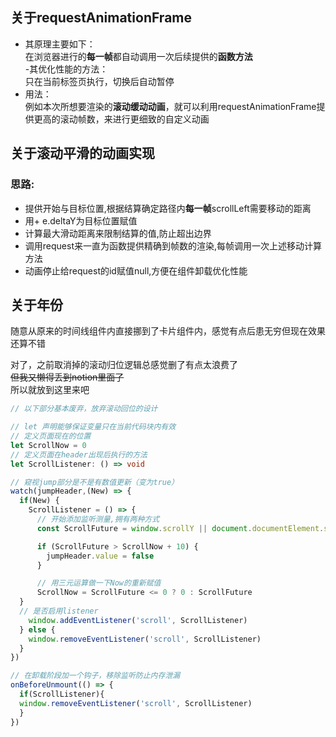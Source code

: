 

## 关于requestAnimationFrame  
- 其原理主要如下：  
在浏览器进行的**每一帧**都自动调用一次后续提供的**函数方法**  
 -其优化性能的方法：  
只在当前标签页执行，切换后自动暂停  
- 用法：  
例如本次所想要渲染的**滚动缓动动画**，就可以利用requestAnimationFrame提供更高的滚动帧数，来进行更细致的自定义动画  
  
## 关于滚动平滑的动画实现  
  
### 思路:
- 提供开始与目标位置,根据结算确定路径内**每一帧**scrollLeft需要移动的距离
- 用+ e.deltaY为目标位置赋值
- 计算最大滑动距离来限制结算的值,防止超出边界
- 调用request来一直为函数提供精确到帧数的渲染,每帧调用一次上述移动计算方法
- 动画停止给request的id赋值null,方便在组件卸载优化性能

## 关于年份
随意从原来的时间线组件内直接挪到了卡片组件内，感觉有点后患无穷但现在效果还算不错

对了，之前取消掉的滚动归位逻辑总感觉删了有点太浪费了  
~~但我又懒得丢到notion里面了~~  
所以就放到这里来吧
```ts
// 以下部分基本废弃，放弃滚动回位的设计

// let 声明能够保证变量只在当前代码块内有效
// 定义页面现在的位置
let ScrollNow = 0
// 定义页面在header出现后执行的方法
let ScrollListener: () => void

// 窥视jump部分是不是有数值更新（变为true）
watch(jumpHeader,(New) => {
  if(New) {
    ScrollListener = () => {
      // 开始添加监听测量,拥有两种方式
      const ScrollFuture = window.scrollY || document.documentElement.scrollTop

      if (ScrollFuture > ScrollNow + 10) {
        jumpHeader.value = false
      }

      // 用三元运算做一下Now的重新赋值
      ScrollNow = ScrollFuture <= 0 ? 0 : ScrollFuture
  }
  // 是否启用listener
    window.addEventListener('scroll', ScrollListener)
  } else {
    window.removeEventListener('scroll', ScrollListener)
  }
})

// 在卸载阶段加一个钩子，移除监听防止内存泄漏
onBeforeUnmount(() => {
  if(ScrollListener){
  window.removeEventListener('scroll', ScrollListener)
  }
})
```